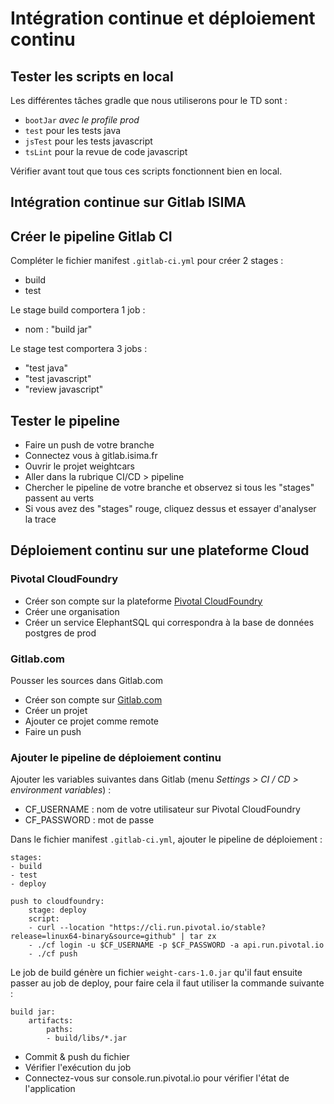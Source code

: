 # Intégration continue et déploiement continu
## Tester les scripts en local

Les différentes tâches gradle que nous utiliserons pour le TD sont :
- ```bootJar``` *avec le profile prod*
- ```test``` pour les tests java
- ```jsTest``` pour les tests javascript
- ```tsLint``` pour la revue de code javascript

Vérifier avant tout que tous ces scripts fonctionnent bien en local.

## Intégration continue sur Gitlab ISIMA
## Créer le pipeline Gitlab CI 
Compléter le fichier manifest ```.gitlab-ci.yml``` pour créer 2 stages :
  - build
  - test

Le stage build comportera 1 job :
- nom : "build jar"

Le stage test comportera 3 jobs :
- "test java"
- "test javascript"
- "review javascript"

## Tester le pipeline
- Faire un push de votre branche
- Connectez vous à gitlab.isima.fr
- Ouvrir le projet weightcars
- Aller dans la rubrique CI/CD > pipeline
- Chercher le pipeline de votre branche et observez si tous les "stages" passent au verts
- Si vous avez des "stages" rouge, cliquez dessus et essayer d'analyser la trace 

## Déploiement continu sur une plateforme Cloud
### Pivotal CloudFoundry
- Créer son compte sur la plateforme [Pivotal CloudFoundry](https://run.pivotal.io)
- Créer une organisation
- Créer un service ElephantSQL qui correspondra à la base de données postgres de prod

### Gitlab.com
Pousser les sources dans Gitlab.com
- Créer son compte sur [Gitlab.com](https://gitlab.com) 
- Créer un projet
- Ajouter ce projet comme remote
- Faire un push

### Ajouter le pipeline de déploiement continu

Ajouter les variables suivantes dans Gitlab (menu _Settings > CI / CD > environment variables_) : 
- CF_USERNAME : nom de votre utilisateur sur Pivotal CloudFoundry
- CF_PASSWORD : mot de passe

Dans le fichier manifest ```.gitlab-ci.yml```, ajouter le pipeline de déploiement :

```
stages:
- build
- test
- deploy
```


```
push to cloudfoundry:
    stage: deploy
    script:
    - curl --location "https://cli.run.pivotal.io/stable?release=linux64-binary&source=github" | tar zx
    - ./cf login -u $CF_USERNAME -p $CF_PASSWORD -a api.run.pivotal.io
    - ./cf push
```

Le job de build génère un fichier ```weight-cars-1.0.jar``` qu'il faut ensuite passer au job de deploy, pour faire cela il faut utiliser la commande suivante :
```
build jar:
    artifacts:
        paths:
        - build/libs/*.jar
```


- Commit & push du fichier
- Vérifier l'exécution du job
- Connectez-vous sur console.run.pivotal.io pour vérifier l'état de l'application
